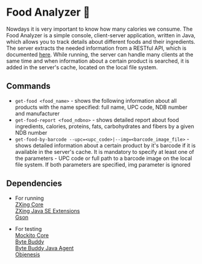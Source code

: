 # Food Analyzer :hamburger:

Nowdays it is very important to know how many calories we consume.
The Food Analyzer is a simple console, client-server application, written in Java, which allows you to track details about different foods and their ingredients.
The server extracts the needed information from a RESTful API, which is documented [here](https://ndb.nal.usda.gov/ndb/doc/apilist/API-FOOD-REPORTV2.md).
While running, the server can handle many clients at the same time and when information about a certain product is searched, it is added in the server's cache, located on the local file system.

## Commands

-	`get-food <food_name>` - shows the following information about all products with the name specified: full name, UPC code, NDB number and manufacturer
-	`get-food-report <food_ndbno>` - shows detailed report about food ingredients, calories, proteins, fats, carbohydrates and fibers by a given NDB number
-   `get-food-by-barcode --upc=<upc_code>|--img=<barcode_image_file>` - shows detailed information about a certain product by it's barcode if it is available in the server's cache. It is mandatory to specify at least one of the parameters - UPC code or full path to a barcode image on the local file system. If both parameters are specified, img parameter is ignored


## Dependencies

* For running  
[ZXing Core](https://mvnrepository.com/artifact/com.google.zxing/core)  
[ZXing Java SE Extensions](https://mvnrepository.com/artifact/com.google.zxing/javase)  
[Gson](https://mvnrepository.com/artifact/com.google.code.gson/gson)  
 
* For testing  
[Mockito Core](https://mvnrepository.com/artifact/org.mockito/mockito-core)  
[Byte Buddy](https://mvnrepository.com/artifact/net.bytebuddy/byte-buddy)  
[Byte Buddy Java Agent](https://mvnrepository.com/artifact/net.bytebuddy/byte-buddy-agent)  
[Objenesis](https://mvnrepository.com/artifact/org.objenesis/objenesis)  
